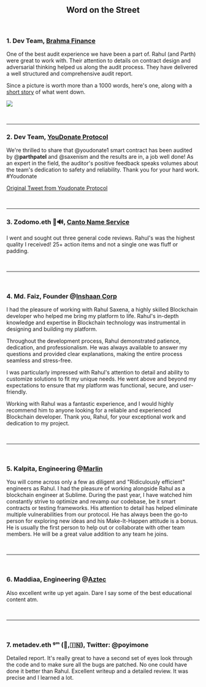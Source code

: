 <h2 align="center">Word on the Street</h2>

<br />

### 1. Dev Team, [Brahma Finance](https://www.brahma.fi/)

One of the best audit experience we have been a part of. Rahul (and Parth) were great to work with. Their attention to details on contract design and adversarial thinking helped us along the audit process. They have delivered a well structured and comprehensive audit report.

 Since a picture is worth more than a 1000 words, here's one, along with a [short story](https://www.linkedin.com/feed/update/urn:li:activity:7028630466794586112/) of what went down.

![](https://user-images.githubusercontent.com/32522659/218296401-63ad05ca-bf05-4ea8-a540-444c65906496.png)


<br />

-------------

### 2. Dev Team, [YouDonate Protocol](https://twitter.com/Youdonate1)

We're thrilled to share that @youdonate1 smart contract has been audited by @__parthpatel__ and @saxenism and the results are in, a job well done! As an expert in the field, the auditor's positive feedback speaks volumes about the team's dedication to safety and reliability. Thank you for your hard work. #Youdonate

[Original Tweet from Youdonate Protocol](https://twitter.com/Youdonate1/status/1639196021250043905)

<br />

-------------

### 3. Zodomo.eth 🦇🔊, [Canto Name Service](https://twitter.com/DNSFORCANTO?ref_src=twsrc%5Egoogle%7Ctwcamp%5Eserp%7Ctwgr%5Eauthor)

I went and sought out three general code reviews. Rahul's was the highest quality I received! 25+ action items and not a single one was fluff or padding.

<br />

-------------
<br />

### 4. Md. Faiz, Founder @[Inshaan Corp](https://inshaan.com/)

I had the pleasure of working with Rahul Saxena, a highly skilled Blockchain developer who helped me bring my platform to life. Rahul's in-depth knowledge and expertise in Blockchain technology was instrumental in designing and building my platform.

Throughout the development process, Rahul demonstrated patience, dedication, and professionalism. He was always available to answer my questions and provided clear explanations, making the entire process seamless and stress-free.

I was particularly impressed with Rahul's attention to detail and ability to customize solutions to fit my unique needs. He went above and beyond my expectations to ensure that my platform was functional, secure, and user-friendly.

Working with Rahul was a fantastic experience, and I would highly recommend him to anyone looking for a reliable and experienced Blockchain developer. Thank you, Rahul, for your exceptional work and dedication to my project.

<br />

-------------
<br />

### 5. Kalpita, Engineering @[Marlin](https://www.marlin.org/)

 You will come across only a few as diligent and "Ridiculously efficient" engineers as Rahul. I had the pleasure of working alongside Rahul as a blockchain engineer at Sublime. During the past year, I have watched him constantly strive to optimize and revamp our codebase, be it smart contracts or testing frameworks. His attention to detail has helped eliminate multiple vulnerabilities from our protocol. He has always been the go-to person for exploring new ideas and his Make-It-Happen attitude is a bonus. He is usually the first person to help out or collaborate with other team members. He will be a great value addition to any team he joins.

<br />

-------------
<br />

### 6. Maddiaa, Engineering @[Aztec](https://aztec.network/)

Also excellent write up yet again. Dare I say some of the best educational content atm.

<br />

-------------
<br />


### 7. metadev.eth ᵍᵐ (🫡,🇮🇳), Twitter: @poyimone

Detailed report. It's really great to have a second set of eyes look through the code and to make sure all the bugs are patched. No one could have done it better than Rahul. Excellent writeup and a detailed review. It was precise and I learned a lot.
